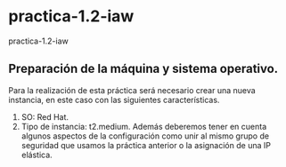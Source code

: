 # practica-1.2-iaw
practica-1.2-iaw

## Preparación de la máquina y sistema operativo.

Para la realización de esta práctica será necesario crear una nueva instancia, en este caso con las siguientes características.
1. SO: Red Hat.
2. Tipo de instancia: t2.medium.
Además deberemos tener en cuenta algunos aspectos de la configuración como unir al mismo grupo de seguridad que usamos la práctica anterior o la asignación de una IP elástica.